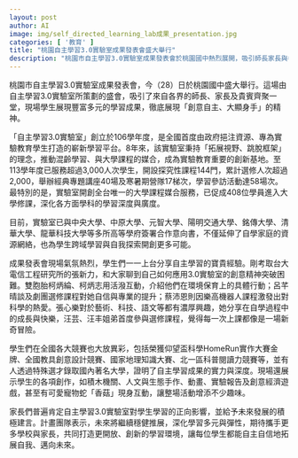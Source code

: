 ```yaml
---
layout: post
author: AI
image: img/self_directed_learning_lab成果_presentation.jpg
categories: [ '教育' ]
title: "桃園自主學習3.0實驗室成果發表會盛大舉行"
description: "桃園市自主學習3.0實驗室成果發表會於桃園國中熱烈展開，吸引師長家長與各界貴賓到場，學生展現創意自主與多元成果。3.0實驗室八年來服務逾三千學生，推動超過百門探究性課程，首創大學課程媒合，促進跨域學習與自我探索。現場分享豐富學習經歷，學生在全國競賽屢有佳績，家長高度肯定，未來將持續深化創新學習環境。"
---
```

桃園市自主學習3.0實驗室成果發表會，今（28）日於桃園國中盛大舉行。這場由自主學習3.0實驗室所策劃的盛會，吸引了來自各界的師長、家長及貴賓齊聚一堂，現場學生展現豐富多元的學習成果，徹底展現「創意自主、大顯身手」的精神。

「自主學習3.0實驗室」創立於106學年度，是全國首度由政府挹注資源、專為實驗教育學生打造的嶄新學習平台。8年來，該實驗室秉持「拓展視野、跳脫框架」的理念，推動混齡學習、與大學課程的媒合，成為實驗教育重要的創新基地。至113學年度已服務超過3,000人次學生，開設探究性課程144門，累計選修人次超過2,000，舉辦經典專題講座40場及寒暑期營隊17梯次，學習參訪活動達58場次。最特別的是，實驗室開創全台唯一的大學課程媒合服務，已促成408位學員進入大學修課，深化各方面學科的學習深度與廣度。

目前，實驗室已與中央大學、中原大學、元智大學、陽明交通大學、銘傳大學、清華大學、龍華科技大學等多所高等學府簽署合作意向書，不僅延伸了自學家庭的資源網絡，也為學生跨域學習與自我探索開創更多可能。

成果發表會現場氣氛熱烈，學生們一一上台分享自主學習的寶貴經驗。剛考取台大電信工程研究所的張新力，和大家聊到自己如何應用3.0實驗室的創意精神突破困難。雙胞胎柯炳綸、柯炳志用活潑互動，介紹他們在環境保育上的具體行動；呂芊晴談及劇團選修課程對她自信與專業的提升；蔡沛恩則因樂高機器人課程激發出對科學的熱愛。張心樂對於藝術、科技、語文等都有濃厚興趣，她分享在自學過程中的成長與快樂，汪芸、汪丰姐弟首度參與選修課程，覺得每一次上課都像是一場新奇冒險。

學生們在全國各大競賽也大放異彩，包括榮獲仰望盃科學HomeRun實作大賽金牌、全國教具創意設計競賽、國家地理知識大賽、北一區科普閱讀力競賽等，並有人透過特殊選才錄取國內著名大學，證明了自主學習成果的實力與深度。現場還展示學生的各項創作，如積木機關、人文與生態手作、動畫、實驗報告及創意經濟遊戲，甚至有可愛寵物蛇「香菇」現身互動，讓整場活動增添不少趣味。

家長們普遍肯定自主學習3.0實驗室對學生學習的正向影響，並給予未來發展的積極建言。計畫團隊表示，未來將繼續穩健推展，深化學習多元與彈性，期待攜手更多學校與家長，共同打造更開放、創新的學習環境，讓每位學生都能自主自信地拓展自我、邁向未來。